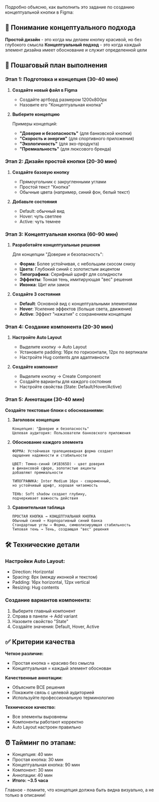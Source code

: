 Подробно объясню, как выполнить это задание по созданию концептуальной кнопки в Figma:

## 🎯 Понимание концептуального подхода

**Простой дизайн** - это когда мы делаем кнопку красивой, но без глубокого смысла
**Концептуальный подход** - это когда каждый элемент дизайна имеет обоснование и служит определенной цели

## 📝 Пошаговый план выполнения

### Этап 1: Подготовка и концепция (30-40 мин)

1. **Создайте новый файл в Figma**
   - Создайте артборд размером 1200x800px
   - Назовите его "Концептуальная кнопка"

2. **Выберите концепцию**
   
   Примеры концепций:
   - **"Доверие и безопасность"** (для банковской кнопки)
   - **"Скорость и энергия"** (для спортивного приложения)
   - **"Экологичность"** (для эко-продукта)
   - **"Премиальность"** (для люксового бренда)

### Этап 2: Дизайн простой кнопки (20-30 мин)

1. **Создайте базовую кнопку**
   - Прямоугольник с закругленными углами
   - Простой текст "Кнопка"
   - Обычные цвета (например, синий фон, белый текст)

2. **Добавьте состояния**
   - Default: обычный вид
   - Hover: чуть светлее
   - Active: чуть темнее

### Этап 3: Концептуальная кнопка (60-90 мин)

1. **Разработайте концептуальные решения**
   
   Для концепции "Доверие и безопасность":
   - **Форма**: Более устойчивая, с небольшим скосом снизу
   - **Цвета**: Глубокий синий с золотистым акцентом
   - **Типографика**: Серифный шрифт для солидности
   - **Эффекты**: Тонкая тень, имитирующая "вес" решения
   - **Иконка**: Щит или замок

2. **Создайте 3 состояния**
   - **Default**: Основной вид с концептуальными элементами
   - **Hover**: Усиление эффектов (больше света, движение)
   - **Active**: Эффект "нажатия" с сохранением концепции

### Этап 4: Создание компонента (20-30 мин)

1. **Настройте Auto Layout**
   - Выделите кнопку → Auto Layout
   - Установите padding: 16px по горизонтали, 12px по вертикали
   - Настройте Hug contents для адаптивности

2. **Создайте компонент**
   - Выделите кнопку → Create Component
   - Создайте варианты для каждого состояния
   - Настройте свойства (State: Default/Hover/Active)

### Этап 5: Аннотации (30-40 мин)

**Создайте текстовые блоки с обоснованиями:**

1. **Заголовок концепции**
   ```
   Концепция: "Доверие и безопасность"
   Целевая аудитория: Пользователи банковского приложения
   ```

2. **Обоснование каждого элемента**
   ```
   ФОРМА: Устойчивая трапециевидная форма создает 
   ощущение надежности и стабильности
   
   ЦВЕТ: Темно-синий (#1B365D) - цвет доверия 
   в финансовой сфере, золотистые акценты 
   добавляют премиальности
   
   ТИПОГРАФИКА: Inter Medium 16px - современный, 
   но устойчивый шрифт, хорошая читаемость
   
   ТЕНЬ: Soft shadow создает глубину, 
   подчеркивает важность действия
   ```

3. **Сравнительная таблица**
   ```
   ПРОСТАЯ КНОПКА → КОНЦЕПТУАЛЬНАЯ КНОПКА
   Обычный синий → Корпоративный синий банка
   Стандартные углы → Форма, символизирующая стабильность
   Типовая тень → Тень, создающая "вес" решения
   ```

## 🛠 Технические детали

### Настройки Auto Layout:
- Direction: Horizontal
- Spacing: 8px (между иконкой и текстом)
- Padding: 16px horizontal, 12px vertical
- Resizing: Hug contents

### Создание вариантов компонента:
1. Выберите главный компонент
2. Справа в панели → Add variant
3. Назовите свойство "State"
4. Создайте значения: Default, Hover, Active

## ✅ Критерии качества

**Четкое различие:**
- Простая кнопка = красиво без смысла
- Концептуальная = каждый элемент обоснован

**Качественные аннотации:**
- Объясните ВСЕ решения
- Покажите связь с целевой аудиторией
- Используйте профессиональную терминологию

**Техническое качество:**
- Все элементы выровнены
- Компоненты работают корректно
- Auto Layout настроен правильно

## ⏰ Тайминг по этапам:
- Концепция: 40 мин
- Простая кнопка: 30 мин  
- Концептуальная кнопка: 90 мин
- Компонент: 30 мин
- Аннотации: 40 мин
- **Итого: ~3.5 часа**

Главное - помните, что концепция должна быть видна визуально, а не только в описании!